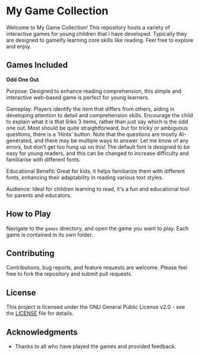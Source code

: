 
# My Game Collection

Welcome to My Game Collection! This repository hosts a variety of interactive games for young children that I have developed. Typically they are designed to gameify learning core skills like reading. Feel free to explore and enjoy.

## Games Included
**Odd One Out**

Purpose: Designed to enhance reading comprehension, this simple and interactive web-based game is perfect for young learners.

Gameplay: Players identify the item that differs from others, aiding in developing attention to detail and comprehension skills. Encourage the child to explain what it is that links 3 items, rather than just say which is the odd one out. Most should be quite straightforward, but for tricky or ambiguous questions, there is a 'Hints' button.
Note that the questions are mostly AI-generated, and there may be multiple ways to answer. Let me know of any errors, but don't get too hung up on this!
The default font is designed to be easy for young readers, and this can be changed to increase difficulty and familiarise with different fonts.

Educational Benefit: Great for kids, it helps familiarize them with different fonts, enhancing their adaptability in reading various text styles.

Audience: Ideal for children learning to read, it's a fun and educational tool for parents and educators.

## How to Play
Navigate to the `games` directory, and open the game you want to play. Each game is contained in its own folder.

## Contributing
Contributions, bug reports, and feature requests are welcome. Please feel free to fork the repository and submit pull requests.

## License
This project is licensed under the GNU General Public License v2.0 - see the [LICENSE](LICENSE) file for details.

## Acknowledgments
- Thanks to all who have played the games and provided feedback.
